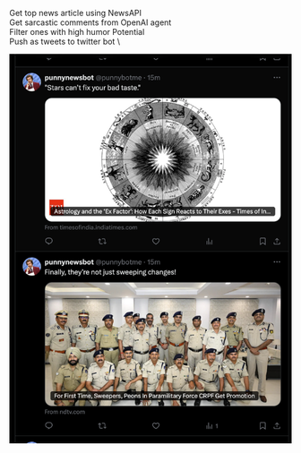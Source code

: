 Get top news article using NewsAPI \
Get sarcastic comments from OpenAI agent \
Filter ones with high humor Potential \
Push as tweets to twitter bot \

![Twitter Bot Screenshot](botscreenshot.png)
